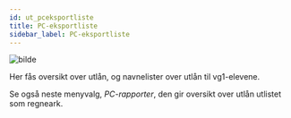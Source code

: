 ```yaml
---
id: ut_pceksportliste
title: PC-eksportliste
sidebar_label: PC-eksportliste
---
```

![bilde](https://user-images.githubusercontent.com/80097133/137721182-2670ccbf-c00d-4222-ab91-459346145bcf.png)

Her fås oversikt over utlån, og navnelister over utlån til vg1-elevene.

Se også neste menyvalg, _PC-rapporter_, den gir oversikt over utlån utlistet som regneark.

